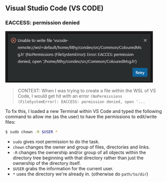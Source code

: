## Visual Studio Code (VS CODE)

### EACCESS: permission denied

![EACCESS](https://github.com/LithyRiolu/Resources/blob/master/Images/eaccess.png)

> CONTEXT: When I was trying to create a file within the WSL of VS Code, I would get hit with an error `(NoPermissions (FileSystemError): EACCESS: permission denied, open '...`

To fix this, I loaded a new Terminal within VS Code and typed the following command to allow me (as the user) to have the permissions to edit/write files:

```bash
$ sudo chown -R $USER *
```

- `sudo` gives root permission to do the task.
- `chown` changes the owner and group of files, directories and links.
- `-R` changes the ownership and/or group of all objects within the directory tree beginning with that directory rather than just the ownership of the directory itself.
- `$USER` grabs the information for the current user.
- `*` uses the directory we're already in. (otherwise do `path/to/dir`)
